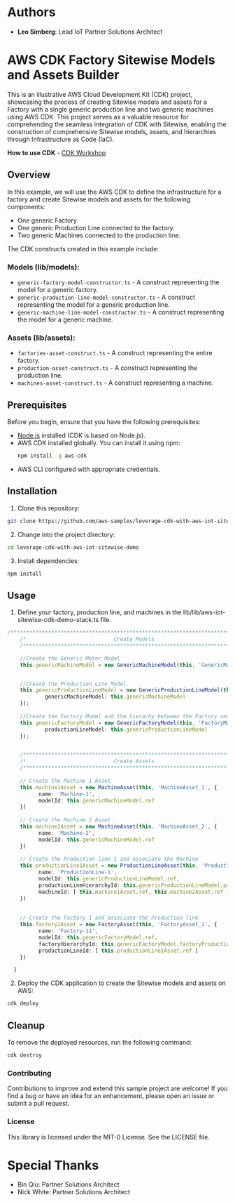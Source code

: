 # Authors
* **Leo Simberg**: Lead IoT Partner Solutions Architect

# AWS CDK Factory Sitewise Models and Assets Builder

This is an illustrative AWS Cloud Development Kit (CDK) project, showcasing the process of creating Sitewise models and assets for a Factory with a single generic production line and two generic machines using AWS CDK. This project serves as a valuable resource for comprehending the seamless integration of CDK with Sitewise, enabling the construction of comprehensive Sitewise models, assets, and hierarchies through Infrastructure as Code (IaC).

**How to use CDK** - [CDK Workshop](https://cdkworkshop.com/)

## Overview

In this example, we will use the AWS CDK to define the infrastructure for a factory and create Sitewise models and assets for the following components:

- One generic Factory
- One generic Production Line connected to the factory.
- Two generic Machines connected to the production line.

The CDK constructs created in this example include:

### Models (lib/models):
- `generic-factory-model-constructor.ts` - A construct representing the model for a generic factory.
- `generic-production-line-model-constructor.ts` - A construct representing the model for a generic production line.
- `generic-machine-line-model-constructor.ts` - A construct representing the model for a generic machine.

### Assets (lib/assets):
- `factories-asset-construct.ts` - A construct representing the entire factory.
- `production-asset-construct.ts` - A construct representing the production line.
- `machines-asset-construct.ts` - A construct representing a machine.

## Prerequisites

Before you begin, ensure that you have the following prerequisites:

- [Node.js](https://nodejs.org/) installed (CDK is based on Node.js).
- AWS CDK installed globally. You can install it using npm:
  ```bash
  npm install -g aws-cdk

- AWS CLI configured with appropriate credentials.


## Installation
1. Clone this repository:

```bash
git clone https://github.com/aws-samples/leverage-cdk-with-aws-iot-sitewise-demo.git
```

2. Change into the project directory:
```bash
cd leverage-cdk-with-aws-iot-sitewise-demo
```

3. Install dependencies:
```bash
npm install
```

## Usage
1. Define your factory, production line, and machines in the lib/lib/aws-iot-sitewise-cdk-demo-stack.ts file. 

```typescript
/**************************************************************************/
    /*                            Create Models                               */
    /**************************************************************************/

    //Create the Generic Motor Model
    this.genericMachineModel = new GenericMachineModel(this, 'GenericMachineModel', {});


    //Create the Production Line Model
    this.genericProductionLineModel = new GenericProductionLineModel(this, 'ProductionLineDemoModel', {
            genericMachineModel: this.genericMachineModel
    });
    
    //Create the Factory Model and the hierachy between the Factory and the Production Line
    this.genericFactoryModel = new GenericFactoryModel(this, 'FactoryModel', {
            productionLineModel: this.genericProductionLineModel
    });


    /**************************************************************************/
    /*                            Create Assets                               */
    /**************************************************************************/
    
    // Create the Machine 1 Asset
    this.machine1Asset = new MachineAsset(this, 'MachineAsset_1', {
          name: 'Machine-1',
          modelId: this.genericMachineModel.ref
    })
    
    // Create the Machine 2 Asset
    this.machine2Asset = new MachineAsset(this, 'MachineAsset_2', {
          name: 'Machine-2',
          modelId: this.genericMachineModel.ref
    })
    
    // Create the Production line 1 and associate the Machine
    this.productionLine1Asset = new ProductionLineAsset(this, 'ProductionLineAsset_1', {
          name: 'ProductionLine-1',
          modelId: this.genericProductionLineModel.ref,
          productionLineHierarchyId: this.genericProductionLineModel.productionMachineHierarchyLogicalId,
          machineId: [ this.machine1Asset.ref, this.machine2Asset.ref ]
    })
    
    
    // Create the Factory 1 and associate the Production line
    this.factory1Asset = new FactoryAsset(this, 'FactoryAsset_1', {
          name: 'Factory-11',
          modelId: this.genericFactoryModel.ref,
          factoryHierarchyId: this.genericFactoryModel.factoryProductionHierarchyLogicalId,
          productionLineId: [ this.productionLine1Asset.ref ]
    })

  }

```
2. Deploy the CDK application to create the Sitewise models and assets on AWS:

```bash
cdk deploy
```

## Cleanup
To remove the deployed resources, run the following command:

```bash
cdk destroy
```

### Contributing
Contributions to improve and extend this sample project are welcome! If you find a bug or have an idea for an enhancement, please open an issue or submit a pull request.

### License
This library is licensed under the MIT-0 License. See the LICENSE file.

### 
# Special Thanks
* Bin Qiu: Partner Solutions Architect 
* Nick White: Partner Solutions Architect
